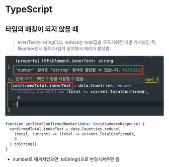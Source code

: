 # TypeScript

## 타입의 매칭이 되지 않을 때

> innerText는 string이고, reduce는 total값을 구하기위한 배열 메서드임 즉, Number인데 둘의 타입이 상이해서 에러가 발생함

![toString으로 타입변환](/screen/innerText.toString%EC%A0%81%EC%9A%A9.png)

```TSX
function setTotalConfirmedNumber(data: CovidSummaryResponse) {
  confirmedTotal.innerText = data.Countries.reduce(
    (total, current) => (total += current.TotalConfirmed),
    0
  ).toString();
}
```

- number로 매겨져있으면 .toString()으로 변경시켜주면 됨.
